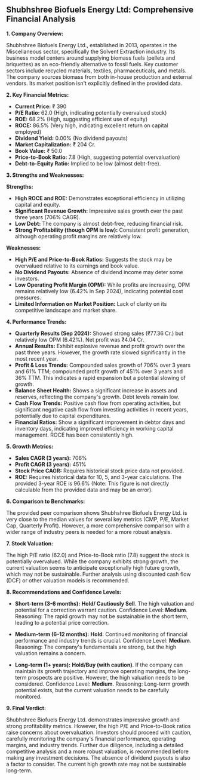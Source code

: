 ## Shubhshree Biofuels Energy Ltd: Comprehensive Financial Analysis

**1. Company Overview:**

Shubhshree Biofuels Energy Ltd., established in 2013, operates in the Miscellaneous sector, specifically the Solvent Extraction industry.  Its business model centers around supplying biomass fuels (pellets and briquettes) as an eco-friendly alternative to fossil fuels.  Key customer sectors include recycled materials, textiles, pharmaceuticals, and metals. The company sources biomass from both in-house production and external vendors.  Its market position isn't explicitly defined in the provided data.

**2. Key Financial Metrics:**

* **Current Price:** ₹ 390
* **P/E Ratio:** 62.0 (High, indicating potentially overvalued stock)
* **ROE:** 68.2% (High, suggesting efficient use of equity)
* **ROCE:** 86.5% (Very high, indicating excellent return on capital employed)
* **Dividend Yield:** 0.00% (No dividend payouts)
* **Market Capitalization:** ₹ 204 Cr.
* **Book Value:** ₹ 50.0
* **Price-to-Book Ratio:** 7.8 (High, suggesting potential overvaluation)
* **Debt-to-Equity Ratio:** Implied to be low (almost debt-free).


**3. Strengths and Weaknesses:**

**Strengths:**

* **High ROCE and ROE:** Demonstrates exceptional efficiency in utilizing capital and equity.
* **Significant Revenue Growth:**  Impressive sales growth over the past three years (706% CAGR).
* **Low Debt:**  The company is almost debt-free, reducing financial risk.
* **Strong Profitability (though OPM is low):**  Consistent profit generation, although operating profit margins are relatively low.

**Weaknesses:**

* **High P/E and Price-to-Book Ratios:**  Suggests the stock may be overvalued relative to its earnings and book value.
* **No Dividend Payouts:**  Absence of dividend income may deter some investors.
* **Low Operating Profit Margin (OPM):** While profits are increasing, OPM remains relatively low (6.42% in Sep 2024), indicating potential cost pressures.
* **Limited Information on Market Position:** Lack of clarity on its competitive landscape and market share.


**4. Performance Trends:**

* **Quarterly Results (Sep 2024):** Showed strong sales (₹77.36 Cr.) but relatively low OPM (6.42%).  Net profit was ₹4.04 Cr.
* **Annual Results:**  Exhibit explosive revenue and profit growth over the past three years. However, the growth rate slowed significantly in the most recent year.
* **Profit & Loss Trends:**  Compounded sales growth of 706% over 3 years and 61% TTM; compounded profit growth of 451% over 3 years and 36% TTM. This indicates a rapid expansion but a potential slowing of growth.
* **Balance Sheet Health:**  Shows a significant increase in assets and reserves, reflecting the company's growth.  Debt levels remain low.
* **Cash Flow Trends:**  Positive cash flow from operating activities, but significant negative cash flow from investing activities in recent years, potentially due to capital expenditures.
* **Financial Ratios:**  Show a significant improvement in debtor days and inventory days, indicating improved efficiency in working capital management. ROCE has been consistently high.


**5. Growth Metrics:**

* **Sales CAGR (3 years):** 706%
* **Profit CAGR (3 years):** 451%
* **Stock Price CAGR:**  Requires historical stock price data not provided.
* **ROE:**  Requires historical data for 10, 5, and 3-year calculations.  The provided 3-year ROE is 96.6% (Note: This figure is not directly calculable from the provided data and may be an error).


**6. Comparison to Benchmarks:**

The provided peer comparison shows Shubhshree Biofuels Energy Ltd. is very close to the median values for several key metrics (CMP, P/E, Market Cap, Quarterly Profit).  However, a more comprehensive comparison with a wider range of industry peers is needed for a more robust analysis.


**7. Stock Valuation:**

The high P/E ratio (62.0) and Price-to-Book ratio (7.8) suggest the stock is potentially overvalued.  While the company exhibits strong growth, the current valuation seems to anticipate exceptionally high future growth, which may not be sustainable.  Further analysis using discounted cash flow (DCF) or other valuation models is recommended.


**8. Recommendations and Confidence Levels:**

* **Short-term (3-6 months):** **Hold/ Cautiously Sell**.  The high valuation and potential for a correction warrant caution.  Confidence Level: **Medium**.  Reasoning:  The rapid growth may not be sustainable in the short term, leading to a potential price correction.

* **Medium-term (6-12 months):** **Hold**.  Continued monitoring of financial performance and industry trends is crucial. Confidence Level: **Medium**. Reasoning:  The company's fundamentals are strong, but the high valuation remains a concern.

* **Long-term (1+ years):** **Hold/Buy (with caution)**.  If the company can maintain its growth trajectory and improve operating margins, the long-term prospects are positive.  However, the high valuation needs to be considered. Confidence Level: **Medium**. Reasoning:  Long-term growth potential exists, but the current valuation needs to be carefully monitored.


**9. Final Verdict:**

Shubhshree Biofuels Energy Ltd. demonstrates impressive growth and strong profitability metrics. However, the high P/E and Price-to-Book ratios raise concerns about overvaluation.  Investors should proceed with caution, carefully monitoring the company's financial performance, operating margins, and industry trends.  Further due diligence, including a detailed competitive analysis and a more robust valuation, is recommended before making any investment decisions.  The absence of dividend payouts is also a factor to consider.  The current high growth rate may not be sustainable long-term.
